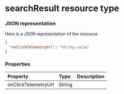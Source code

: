 # searchResult resource type



### JSON representation

Here is a JSON representation of the resource

<!-- {
  "blockType": "resource",
  "optionalProperties": [

  ],
  "@odata.type": "microsoft.graph.searchresult"
}-->

```json
{
  "onClickTelemetryUrl": "String-value"
}

```
### Properties
| Property	   | Type	|Description|
|:---------------|:--------|:----------|
|onClickTelemetryUrl|String||

<!-- uuid: cfe36506-792b-4056-b896-443ba1deaf72
2015-10-25 11:57:35 UTC -->
<!-- {
  "type": "#page.annotation",
  "description": "searchResult resource",
  "keywords": "",
  "section": "documentation",
  "tocPath": ""
}-->